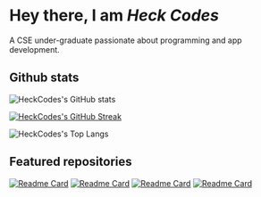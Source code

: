 # Hey there, I am *Heck Codes*

A CSE under-graduate passionate about programming and app development.

## Github stats

![HeckCodes's GitHub stats](https://github-readme-stats.vercel.app/api?username=HeckCodes&count_private=true&show_icons=true&theme=tokyonight)
<p></p>

[![HeckCodes's GitHub Streak](https://github-readme-streak-stats.herokuapp.com?user=HeckCodes&theme=tokyonight)](https://git.io/streak-stats)
<p></p>

![HeckCodes's Top Langs](https://github-readme-stats.vercel.app/api/top-langs/?username=HeckCodes&langs_count=10&&theme=tokyonight&hide=starlark,ruby)

## Featured repositories

[![Readme Card](https://github-readme-stats.vercel.app/api/pin/?username=HeckCodes&repo=tasks&show_owner=true&theme=tokyonight)](https://github.com/Heckcodes/tasks)
[![Readme Card](https://github-readme-stats.vercel.app/api/pin/?username=HeckCodes&repo=snake&show_owner=true&theme=tokyonight)](https://github.com/Heckcodes/snake)
[![Readme Card](https://github-readme-stats.vercel.app/api/pin/?username=HeckCodes&repo=game2048&show_owner=true&theme=tokyonight)](https://github.com/Heckcodes/game2048)
[![Readme Card](https://github-readme-stats.vercel.app/api/pin/?username=HeckCodes&repo=wave&show_owner=true&theme=tokyonight)](https://github.com/Heckcodes/wave)
